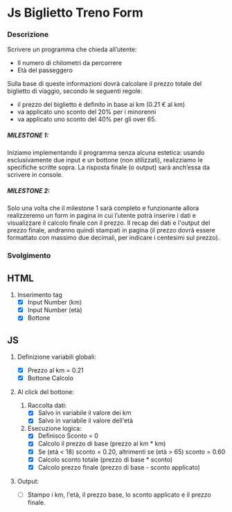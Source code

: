 # Js Biglietto Treno Form

### Descrizione
Scrivere un programma che chieda all’utente:
- Il numero di chilometri da percorrere
- Età del passeggero

Sulla base di queste informazioni dovrà calcolare il prezzo totale del biglietto di viaggio, secondo le seguenti regole:
- il prezzo del biglietto è definito in base ai km (0.21 € al km)
- va applicato uno sconto del 20% per i minorenni
- va applicato uno sconto del 40% per gli over 65.

##### MILESTONE 1:
Iniziamo implementando il programma senza alcuna estetica: usando esclusivamente due input e un bottone (non stilizzati), realizziamo le specifiche scritte sopra. La risposta finale (o output) sarà anch’essa da scrivere in console.

##### MILESTONE 2:
Solo una volta che il milestone 1 sarà completo e funzionante allora realizzeremo un form in pagina in cui l’utente potrà inserire i dati e visualizzare il calcolo finale con il prezzo.
Il recap dei dati e l'output del prezzo finale, andranno quindi stampati in pagina (il prezzo dovrà essere formattato con massimo due decimali, per indicare i centesimi sul prezzo).

### Svolgimento


## HTML
1. Inserimento tag
    - [x] Input Number (km)
    - [x] Input Number (età)
    - [x] Bottone

## JS

1. Definizione variabili globali:
    - [x] Prezzo al km = 0.21
    - [x] Bottone Calcolo 

2. Al click del bottone:

    1. Raccolta dati:
        - [x] Salvo in variabile il valore dei km
        - [x] Salvo in variabile il valore dell'età
    
    2. Esecuzione logica:
        - [x] Definisco Sconto = 0
        - [x] Calcolo il prezzo di base (prezzo al km * km)
        - [x] Se (età < 18) sconto = 0.20, altrimenti se (età > 65) sconto = 0.60
        - [x] Calcolo sconto totale (prezzo di base * sconto)
        - [x] Calcolo prezzo finale (prezzo di base - sconto applicato)

3. Output:
    - [ ] Stampo i km, l'età, il prezzo base, lo sconto applicato e il prezzo finale.



